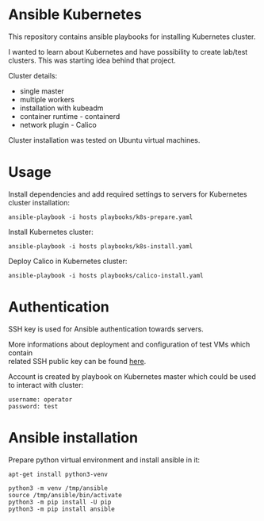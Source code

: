 # Ansible Kubernetes

This repository contains ansible playbooks for installing Kubernetes cluster.

I wanted to learn about Kubernetes and have possibility to create lab/test clusters. This was starting idea behind that project.  

Cluster details:
- single master
- multiple workers
- installation with kubeadm
- container runtime - containerd
- network plugin - Calico

Cluster installation was tested on Ubuntu virtual machines.  

# Usage
Install dependencies and add required settings to servers for Kubernetes cluster installation:
```console
ansible-playbook -i hosts playbooks/k8s-prepare.yaml
```

Install Kubernetes cluster:
```console
ansible-playbook -i hosts playbooks/k8s-install.yaml
```

Deploy Calico in Kubernetes cluster:
```console
ansible-playbook -i hosts playbooks/calico-install.yaml
```

# Authentication

SSH key is used for Ansible authentication towards servers.

More informations about deployment and configuration of test VMs which contain  
related SSH public key can be found [here](https://github.com/mbarecki/kvm-ubuntu-server-deployer).

Account is created by playbook on Kubernetes master which could be used to interact with cluster:
```console
username: operator
password: test
```

# Ansible installation
Prepare python virtual environment and install ansible in it:
```console
apt-get install python3-venv

python3 -m venv /tmp/ansible
source /tmp/ansible/bin/activate
python3 -m pip install -U pip
python3 -m pip install ansible
```
